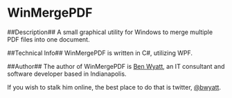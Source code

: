 # WinMergePDF #

##Description##
A small graphical utility for Windows to merge multiple PDF files into one document.

##Technical Info##
WinMergePDF is written in C#, utilizing WPF.

##Author##
The author of WinMergePDF is [Ben Wyatt](http://benwyatt.com), an IT consultant and software developer based in Indianapolis.

If you wish to stalk him online, the best place to do that is twitter, [@bwyatt](http://twitter.com/bwyatt).